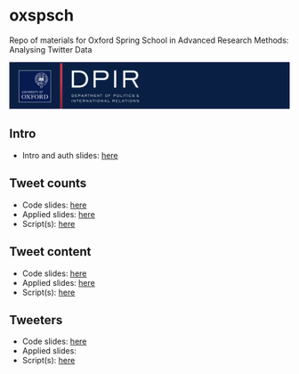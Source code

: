 # oxspsch
Repo of  materials for Oxford Spring School in Advanced Research Methods: Analysing Twitter Data

![Alt Text](coursebanner.png)

## Intro

- Intro and auth slides: [here](https://raw.githack.com/cjbarrie/oxspsch/main/00_auth.html)

## Tweet counts

- Code slides: [here](https://raw.githack.com/cjbarrie/oxspsch/main/01_count.html)
- Applied slides: [here](https://raw.githack.com/cjbarrie/oxspsch/main/01_count_tweets_examples.html)
- Script(s): [here](https://github.com/cjbarrie/oxspsch/blob/main/01_count_tweets.R)

## Tweet content

- Code slides: [here](https://raw.githack.com/cjbarrie/oxspsch/main/02_get_tweets.html)
- Applied slides: [here](https://raw.githack.com/cjbarrie/oxspsch/main/02_get_tweets_examples.html)
- Script(s): [here](https://github.com/cjbarrie/oxspsch/blob/main/02_get_tweets.R)

## Tweeters

- Code slides: [here](https://raw.githack.com/cjbarrie/oxspsch/main/03_get_tweeters.html)
- Applied slides: 
- Script(s): [here](https://github.com/cjbarrie/oxspsch/blob/main/03_get_tweeters.R)
